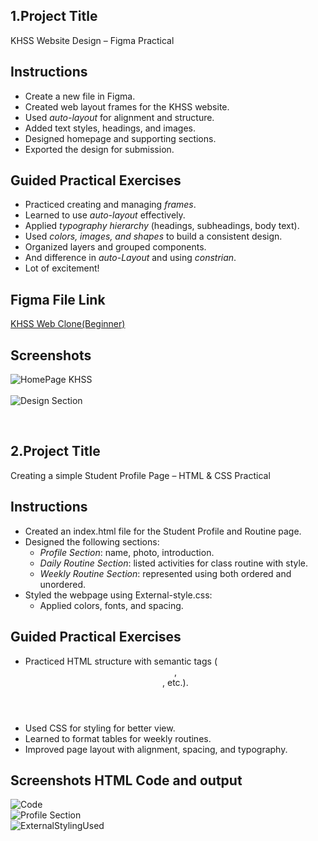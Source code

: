 ## 1.Project Title  
KHSS Website Design – Figma Practical  

## Instructions  
- Create a new file in Figma.  
- Created web layout frames for the KHSS website.  
- Used *auto-layout* for alignment and structure.  
- Added text styles, headings, and images.  
- Designed homepage and supporting sections.  
- Exported the design for submission.  

## Guided Practical Exercises  
- Practiced creating and managing *frames*.  
- Learned to use *auto-layout* effectively.  
- Applied *typography hierarchy* (headings, subheadings, body text).  
- Used *colors, images, and shapes* to build a consistent design.  
- Organized layers and grouped components.  
- And difference in *auto-Layout* and using *constrian*. 
- Lot of excitement!

## Figma File Link  
[KHSS Web Clone(Beginner)](https://www.figma.com/design/2U1NICc5hFSk3VokVzqMD3/SDA-SWE-PRACTICAL?node-id=14-29&m=dev&t=rnVVxEOLQ3LC7n1c-1)  

## Screenshots  
![HomePage KHSS](/Images/KHSS%20WebClone.png)<br><br>
![Design Section](/Images/Organisatio%20of%20frames%20and%20components.jpeg)

<br>





## 2.Project Title  
Creating a simple Student Profile Page – HTML & CSS Practical  

## Instructions  
- Created an index.html file for the Student Profile and Routine page.  
- Designed the following sections:  
  - *Profile Section*: name, photo, introduction.  
  - *Daily Routine Section*: listed activities for class routine with style.  
  - *Weekly Routine Section*: represented using both ordered and unordered.
- Styled the webpage using External-style.css:  
  - Applied colors, fonts, and spacing.   

## Guided Practical Exercises  
- Practiced HTML structure with semantic tags (<header>, <section>, etc.).  
- Used CSS for styling for better view.
- Learned to format tables for weekly routines.  
- Improved page layout with alignment, spacing, and typography.
## Screenshots HTML Code and output 
![Code](/Images/StudentProfile.png)  
![Profile Section](/Images/Student%20Profile(practical).jpeg)  
![ExternalStylingUsed](/Images/ExternalStyling.png)

